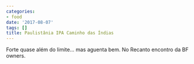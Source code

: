 ```yaml
---
categories:
- food
date: '2017-08-07'
tags: []
title: Paulistânia IPA Caminho das Índias
---
```


Forte quase além do limite... mas aguenta bem. No Recanto encontro da BF owners.